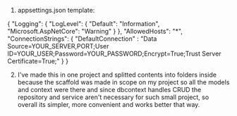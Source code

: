1. appsettings.json template:

{
  "Logging": {
    "LogLevel": {
      "Default": "Information",
      "Microsoft.AspNetCore": "Warning"
    }
  },
  "AllowedHosts": "*",
  "ConnectionStrings": {
    "DefaultConnection" : "Data Source=YOUR_SERVER,PORT;User ID=YOUR_USER;Password=YOUR_PASSWORD;Encrypt=True;Trust Server Certificate=True;"
  }
}


2. I've made this in one project and splitted contents into folders inside because the scaffold was made in scope on my project so all the models and context were there and
    since dbcontext handles CRUD the repository and service aren't necessary for such small project, so overall its simpler, more convenient and works better that way.
  
